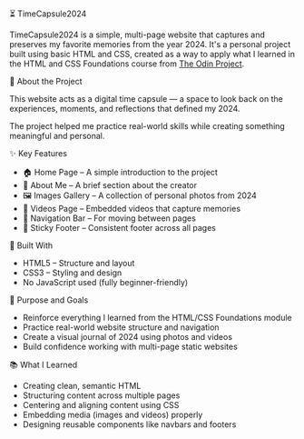 ⏳ TimeCapsule2024

TimeCapsule2024 is a simple, multi-page website that captures and preserves my favorite memories from the year 2024. It's a personal project built using basic HTML and CSS, created as a way to apply what I learned in the HTML and CSS Foundations course from [The Odin Project](https://www.theodinproject.com/).

📌 About the Project

This website acts as a digital time capsule — a space to look back on the experiences, moments, and reflections that defined my 2024.

The project helped me practice real-world skills while creating something meaningful and personal.

✨ Key Features

- 🏠 Home Page – A simple introduction to the project
- 👤 About Me – A brief section about the creator
- 🖼️ Images Gallery – A collection of personal photos from 2024
- 🎥 Videos Page – Embedded videos that capture memories
- 🔗 Navigation Bar – For moving between pages
- 👣 Sticky Footer – Consistent footer across all pages

🚀 Built With

- HTML5 – Structure and layout
- CSS3 – Styling and design
- No JavaScript used (fully beginner-friendly)


🎯 Purpose and Goals

- Reinforce everything I learned from the HTML/CSS Foundations module
- Practice real-world website structure and navigation
- Create a visual journal of 2024 using photos and videos
- Build confidence working with multi-page static websites

📚 What I Learned

- Creating clean, semantic HTML
- Structuring content across multiple pages
- Centering and aligning content using CSS
- Embedding media (images and videos) properly
- Designing reusable components like navbars and footers
